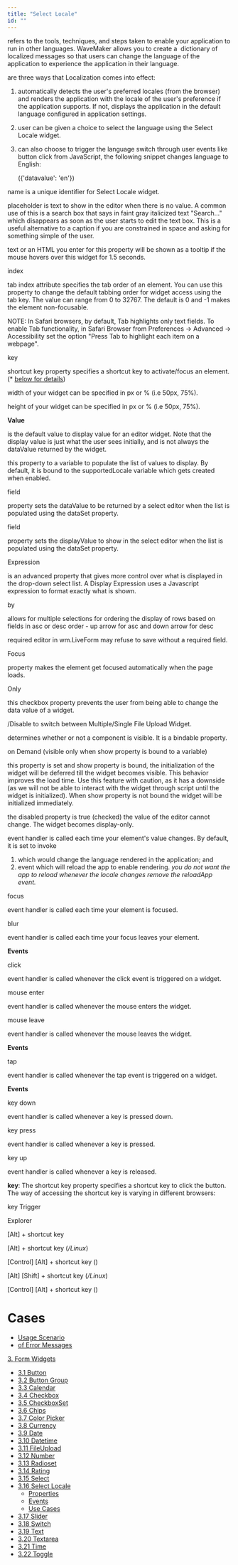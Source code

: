 ```yaml
---
title: "Select Locale"
id: ""
---
```


refers to the tools, techniques, and steps taken to enable your application to run in other languages. WaveMaker allows you to create a  dictionary of localized messages so that users can change the language of the application to experience the application in their language.

are three ways that Localization comes into effect:

1. automatically detects the user's preferred locales (from the browser) and renders the application with the locale of the user's preference if the application supports. If not, displays the application in the default language configured in application settings.
2. user can be given a choice to select the language using the Select Locale widget.
3. can also choose to trigger the language switch through user events like button click from JavaScript, the following snippet changes language to English:
    
    ({'datavalue': 'en'})
    

name is a unique identifier for Select Locale widget.

placeholder is text to show in the editor when there is no value. A common use of this is a search box that says in faint gray italicized text "Search..." which disappears as soon as the user starts to edit the text box. This is a useful alternative to a caption if you are constrained in space and asking for something simple of the user.

text or an HTML you enter for this property will be shown as a tooltip if the mouse hovers over this widget for 1.5 seconds.

index

tab index attribute specifies the tab order of an element. You can use this property to change the default tabbing order for widget access using the tab key. The value can range from 0 to 32767. The default is 0 and -1 makes the element non-focusable.

NOTE: In Safari browsers, by default, Tab highlights only text fields. To enable Tab functionality, in Safari Browser from Preferences -> Advanced -> Accessibility set the option "Press Tab to highlight each item on a webpage".

key

shortcut key property specifies a shortcut key to activate/focus an element. (\* [below for details](#shortcut))

width of your widget can be specified in px or % (i.e 50px, 75%).

height of your widget can be specified in px or % (i.e 50px, 75%).

**Value**

is the default value to display value for an editor widget. Note that the display value is just what the user sees initially, and is not always the dataValue returned by the widget.

this property to a variable to populate the list of values to display. By default, it is bound to the supportedLocale variable which gets created when [](/learn/how-tos/localization-wavemaker-apps/ "Localization")enabled.

field

property sets the dataValue to be returned by a select editor when the list is populated using the dataSet property.

field

property sets the displayValue to show in the select editor when the list is populated using the dataSet property.

Expression

is an advanced property that gives more control over what is displayed in the drop-down select list. A Display Expression uses a Javascript expression to format exactly what is shown.

by

allows for multiple selections for ordering the display of rows based on fields in asc or desc order - up arrow for asc and down arrow for desc

required editor in wm.LiveForm may refuse to save without a required field.

Focus

property makes the element get focused automatically when the page loads.

Only

this checkbox property prevents the user from being able to change the data value of a widget.

/Disable to switch between Multiple/Single File Upload Widget.

determines whether or not a component is visible. It is a bindable property.

on Demand (visible only when show property is bound to a variable)

this property is set and show property is bound, the initialization of the widget will be deferred till the widget becomes visible. This behavior improves the load time. Use this feature with caution, as it has a downside (as we will not be able to interact with the widget through script until the widget is initialized). When show property is not bound the widget will be initialized immediately.

the disabled property is true (checked) the value of the editor cannot change. The widget becomes display-only.

event handler is called each time your element's value changes. By default, it is set to invoke

1. which would change the language rendered in the application; and
2. event which will reload the app to enable rendering. _you do not want the app to reload whenever the locale changes remove the reloadApp event._

focus

event handler is called each time your element is focused.

blur

event handler is called each time your focus leaves your element.

**Events**

click

event handler is called whenever the click event is triggered on a widget.

mouse enter

event handler is called whenever the mouse enters the widget.

mouse leave

event handler is called whenever the mouse leaves the widget.

**Events**

tap

event handler is called whenever the tap event is triggered on a widget.

**Events**

key down

event handler is called whenever a key is pressed down.

key press

event handler is called whenever a key is pressed.

key up

event handler is called whenever a key is released.

**key**: The shortcut key property specifies a shortcut key to click the button. The way of accessing the shortcut key is varying in different browsers:

key Trigger

Explorer

\[Alt\] + shortcut key

\[Alt\] + shortcut key (_/Linux_)

\[Control\] \[Alt\] + shortcut key ()

\[Alt\] \[Shift\] + shortcut key (_/Linux_)

\[Control\] \[Alt\] + shortcut key ()

# Cases

- [Usage Scenario](/learn/app-development/widgets/form-widgets/select-locale-usage/)
- [of Error Messages](/learn/how-tos/localization-error-messages/)

[3\. Form Widgets](/learn/app-development/widgets/widget-library/#form)

- [3.1 Button](/learn/app-development/widgets/form/button/)
- [3.2 Button Group](/learn/app-development/widgets/form/button-group/)
- [3.3 Calendar](/learn/app-development/widgets/form/calendar/)
- [3.4 Checkbox](/learn/app-development/widgets/form/checkbox/)
- [3.5 CheckboxSet](/learn/app-development/widgets/form/checkboxset/)
- [3.6 Chips](/learn/app-development/widgets/form-widgets/chips/)
- [3.7 Color Picker](/learn/app-development/widgets/form/color-picker/)
- [3.8 Currency](/learn/app-development/widgets/form/currency/)
- [3.9 Date](/learn/app-development/widgets/form-widgets/date-time-datetime/)
- [3.10 Datetime](/learn/app-development/widgets/form-widgets/date-time-datetime/)
- [3.11 FileUpload](/learn/app-development/widgets/form/file-upload/)
- [3.12 Number](/learn/app-development/widgets/form-widgets/number/)
- [3.13 Radioset](/learn/app-development/widgets/form/radioset/)
- [3.14 Rating](/learn/app-development/widgets/form/rating/)
- [3.15 Select](/learn/app-development/widgets/form/select/)
- [3.16 Select Locale](#)
    - [Properties](#properties)
    - [Events](#events)
    - [Use Cases](#use-cases)
- [3.17 Slider](/learn/app-development/widgets/form/slider/)
- [3.18 Switch](/learn/app-development/widgets/form/switch/)
- [3.19 Text](/learn/app-development/widgets/form/text/)
- [3.20 Textarea](/learn/app-development/widgets/form/textarea/)
- [3.21 Time](/learn/app-development/widgets/form-widgets/date-time-datetime/)
- [3.22 Toggle](/learn/app-development/widgets/form/toggle/)
